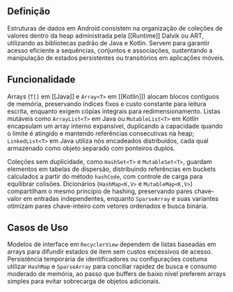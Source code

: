 ## Definição

Estruturas de dados em Android consistem na organização de coleções de valores dentro da heap administrada pela [[Runtime]] Dalvik ou ART, utilizando as bibliotecas padrão de Java e Kotlin. Servem para garantir acesso eficiente a sequências, conjuntos e associações, sustentando a manipulação de estados persistentes ou transitórios em aplicações móveis.

## Funcionalidade

Arrays (`T[]` em [[Java]] e `Array<T>` em [[Kotlin]]) alocam blocos contíguos de memória, preservando índices fixos e custo constante para leitura escrita, enquanto exigem cópias integrais para redimensionamento. Listas mutáveis como `ArrayList<T>` em Java ou `MutableList<T>` em Kotlin encapsulam um array interno expansível, duplicando a capacidade quando o limite é atingido e mantendo referências consecutivas na heap; `LinkedList<T>` em Java utiliza nós encadeados distribuídos, cada qual armazenado como objeto separado com ponteiros duplos.

Coleções sem duplicidade, como `HashSet<T>` e `MutableSet<T>`, guardam elementos em tabelas de dispersão, distribuindo referências em buckets calculados a partir do método `hashCode`, com controle de carga para equilibrar colisões. Dicionários (`HashMap<K,V>` e `MutableMap<K,V>`) compartilham o mesmo princípio de hashing, preservando pares chave-valor em entradas independentes, enquanto `SparseArray` e suas variantes otimizam pares chave-inteiro com vetores ordenados e busca binária.

## Casos de Uso
Modelos de interface em `RecyclerView` dependem de listas baseadas em arrays para difundir estados de item sem custos excessivos de acesso. Persistência temporária de identificadores ou configurações costuma utilizar `HashMap` e `SparseArray` para conciliar rapidez de busca e consumo moderado de memória, ao passo que buffers de baixo nível preferem arrays simples para evitar sobrecarga de objetos adicionais.
